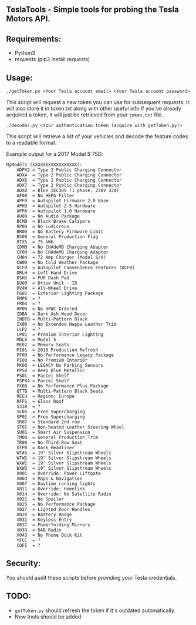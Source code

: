 
## TeslaTools - Simple tools for probing the Tesla Motors API.

## Requirements:

- Python3
- requests (pip3 install requests)

## Usage:

`./getToken.py <Your Tesla account email> <Your Tesla account password>`

This script will request a new token you can use for subsequent requests.  It will also store it in token.txt along with other useful info
If you've already acquired a token, it will just be retrieved from your `token.txt` file.

`./decoder.py <Your authentication token (acquire with getToken.py)>`

This script will retrieve a list of your vehicles and decode the feature codes to a readable format.

Example output for a 2017 Model S 75D:

~~~
MyModelS (XXXXXXXXXXXXXXXXX):
    ADPX2 = Type 2 Public Charging Connector
    ADX4  = Type 2 Public Charging Connector
    ADX6  = Type 2 Public Charging Connector
    ADX7  = Type 2 Public Charging Connector
    ADX8  = Blue IEC309 (1 phase, 230V 32A)
    AF00  = No HEPA Filter
    APF0  = Autopilot Firmware 2.0 Base
    APH3  = Autopilot 2.5 Hardware
    APPA  = Autopilot 1.0 Hardware
    AU00  = No Audio Package
    BCMB  = Black Brake Calipers
    BP00  = No Ludicrous
    BR00  = No Battery Firmware Limit
    BS00  = General Production Flag
    BTX5  = 75 kWh
    CDM0  = No CHAdeMO Charging Adaptor
    CF00  = No CHAdeMO Charging Adaptor
    CH04  = 72 Amp Charger (Model S/X)
    CW00  = No Cold Weather Package
    DCF0  = Autopilot Convenience Features (DCF0)
    DRLH  = Left Hand Drive
    DSH5  = PUR Dash Pad
    DU00  = Drive Unit - IR
    DV4W  = All-Wheel Drive
    FG02  = Exterior Lighting Package
    FMP6  = ?
    FR04  = ?
    HP00  = No HPWC Ordered
    IDBA  = Dark Ash Wood Decor
    INBTB = Multi-Pattern Black
    IX00  = No Extended Nappa Leather Trim
    LLP2  = ?
    LP01  = Premium Interior Lighting
    MDLS  = Model S
    ME02  = Memory Seats
    MI01  = 2016 Production Refresh
    PF00  = No Performance Legacy Package
    PI00  = No Premium Interior
    PK00  = LEGACY No Parking Sensors
    PPSB  = Deep Blue Metallic
    PS01  = Parcel Shelf
    PSPX4 = Parcel Shelf
    PX00  = No Performance Plus Package
    QTTB  = Multi-Pattern Black Seats
    REEU  = Region: Europe
    RFFG  = Glass Roof
    S31B  = ?
    SC05  = Free Supercharging
    SP01  = Free Supercharging
    SR07  = Standard 2nd row
    ST01  = Non-heated Leather Steering Wheel
    SU01  = Smart Air Suspension
    TM00  = General Production Trim
    TR00  = No Third Row Seat
    UTPB  = Dark Headliner
    WTAS  = 19" Silver Slipstream Wheels
    WTW2  = 19" Silver Slipstream Wheels
    WXW1  = 19" Silver Slipstream Wheels
    WXW3  = 19" Silver Slipstream Wheels
    X001  = Override: Power Liftgate
    X003  = Maps & Navigation
    X007  = Daytime running lights
    X011  = Override: Homelink
    X014  = Override: No Satellite Radio
    X021  = No Spoiler
    X025  = No Performance Package
    X027  = Lighted Door Handles
    X028  = Battery Badge
    X031  = Keyless Entry
    X037  = Powerfolding Mirrors
    X039  = DAB Radio
    X043  = No Phone Dock Kit
    YFCC  = ?
    COFI  = ?
~~~

## Security:

You should audit these scripts before providing your Tesla credentials.

## TODO:

- `getToken.py` should refresh the token if it's outdated automatically.
- New tools should be added.


